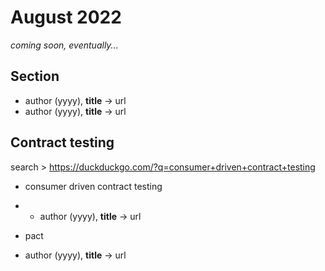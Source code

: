 # August 2022

*coming soon, eventually...*

## Section

+ author (yyyy), **title** &#8594; url
+ author (yyyy), **title** &#8594; url

## Contract testing

search &gt; https://duckduckgo.com/?q=consumer+driven+contract+testing

- consumer driven contract testing
- + author (yyyy), **title** &#8594; url

- pact
+ author (yyyy), **title** &#8594; url
